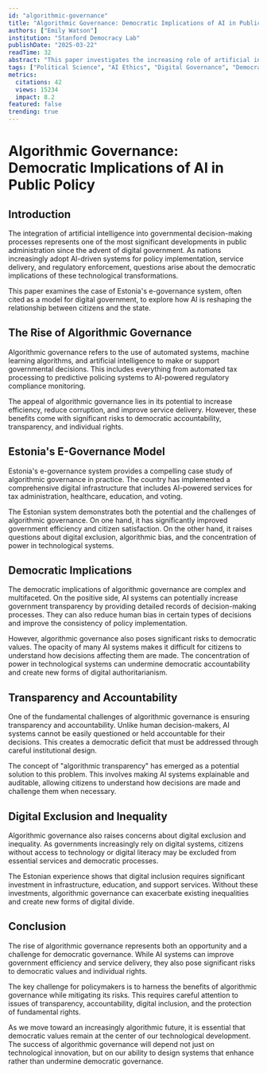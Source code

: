 ```yaml
---
id: "algorithmic-governance"
title: "Algorithmic Governance: Democratic Implications of AI in Public Policy"
authors: ["Emily Watson"]
institution: "Stanford Democracy Lab"
publishDate: "2025-03-22"
readTime: 32
abstract: "This paper investigates the increasing role of artificial intelligence in governmental decision-making processes, examining case studies from Estonia's e-governance system and exploring the democratic implications of algorithmic governance."
tags: ["Political Science", "AI Ethics", "Digital Governance", "Democracy"]
metrics:
  citations: 42
  views: 15234
  impact: 8.2
featured: false
trending: true
---
```


# Algorithmic Governance: Democratic Implications of AI in Public Policy

## Introduction

The integration of artificial intelligence into governmental decision-making processes represents one of the most significant developments in public administration since the advent of digital government. As nations increasingly adopt AI-driven systems for policy implementation, service delivery, and regulatory enforcement, questions arise about the democratic implications of these technological transformations.

This paper examines the case of Estonia's e-governance system, often cited as a model for digital government, to explore how AI is reshaping the relationship between citizens and the state.

## The Rise of Algorithmic Governance

Algorithmic governance refers to the use of automated systems, machine learning algorithms, and artificial intelligence to make or support governmental decisions. This includes everything from automated tax processing to predictive policing systems to AI-powered regulatory compliance monitoring.

The appeal of algorithmic governance lies in its potential to increase efficiency, reduce corruption, and improve service delivery. However, these benefits come with significant risks to democratic accountability, transparency, and individual rights.

## Estonia's E-Governance Model

Estonia's e-governance system provides a compelling case study of algorithmic governance in practice. The country has implemented a comprehensive digital infrastructure that includes AI-powered services for tax administration, healthcare, education, and voting.

The Estonian system demonstrates both the potential and the challenges of algorithmic governance. On one hand, it has significantly improved government efficiency and citizen satisfaction. On the other hand, it raises questions about digital exclusion, algorithmic bias, and the concentration of power in technological systems.

## Democratic Implications

The democratic implications of algorithmic governance are complex and multifaceted. On the positive side, AI systems can potentially increase government transparency by providing detailed records of decision-making processes. They can also reduce human bias in certain types of decisions and improve the consistency of policy implementation.

However, algorithmic governance also poses significant risks to democratic values. The opacity of many AI systems makes it difficult for citizens to understand how decisions affecting them are made. The concentration of power in technological systems can undermine democratic accountability and create new forms of digital authoritarianism.

## Transparency and Accountability

One of the fundamental challenges of algorithmic governance is ensuring transparency and accountability. Unlike human decision-makers, AI systems cannot be easily questioned or held accountable for their decisions. This creates a democratic deficit that must be addressed through careful institutional design.

The concept of "algorithmic transparency" has emerged as a potential solution to this problem. This involves making AI systems explainable and auditable, allowing citizens to understand how decisions are made and challenge them when necessary.

## Digital Exclusion and Inequality

Algorithmic governance also raises concerns about digital exclusion and inequality. As governments increasingly rely on digital systems, citizens without access to technology or digital literacy may be excluded from essential services and democratic processes.

The Estonian experience shows that digital inclusion requires significant investment in infrastructure, education, and support services. Without these investments, algorithmic governance can exacerbate existing inequalities and create new forms of digital divide.

## Conclusion

The rise of algorithmic governance represents both an opportunity and a challenge for democratic governance. While AI systems can improve government efficiency and service delivery, they also pose significant risks to democratic values and individual rights.

The key challenge for policymakers is to harness the benefits of algorithmic governance while mitigating its risks. This requires careful attention to issues of transparency, accountability, digital inclusion, and the protection of fundamental rights.

As we move toward an increasingly algorithmic future, it is essential that democratic values remain at the center of our technological development. The success of algorithmic governance will depend not just on technological innovation, but on our ability to design systems that enhance rather than undermine democratic governance. 